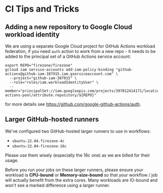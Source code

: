 # CI Tips and Tricks

## Adding a new repository to Google Cloud workload identity

We are using a separate Google Cloud project for GitHub Actions workload
federation, if you need `auth` action to work from a new repo - it needs to be
added to the principal set of a GitHub Actions service account:

```
export REPO="firezone/firezone"
gcloud iam service-accounts add-iam-policy-binding "github-actions@github-iam-387915.iam.gserviceaccount.com" \
  --project="github-iam-387915" \
  --role="roles/iam.workloadIdentityUser" \
  --member="principalSet://iam.googleapis.com/projects/397012414171/locations/global/workloadIdentityPools/github-actions-pool/attribute.repository/${REPO}"
```

for more details see https://github.com/google-github-actions/auth.

## Larger GitHub-hosted runners

We've configured two GitHub-hosted larger runners to use in workflows:

- `ubuntu-22.04.firezone-4c`
- `ubuntu-22.04-firezone-16c`

Please use them wisely (especially the 16c one) as we are billed for their
usage.

Before you run your jobs on these larger runners, please ensure your workload is
**CPU-bound** or **Memory-size-bound** so that your workflow / job will actually
benefit from the extra cores. Many workloads are IO-bound and won't see a marked
difference using a larger runner.
